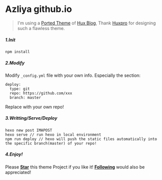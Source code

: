 # Azliya github.io

> I'm using a [Ported Theme](https://github.com/Kaijun/hexo-theme-huxblog) of [Hux Blog](https://github.com/Huxpro/huxpro.github.io), Thank [Huxpro](https://github.com/Huxpro) for designing such a flawless theme.

##### 1.Init

```
npm install
```

##### 2.Modify

Modify `_config.yml` file with your own info.
Especially the section:

```
deploy:
  type: git
  repo: https://github.com/xxx
  branch: master
```

Replace with your own repo!

##### 3.Writting/Serve/Deploy

```
hexo new post IMAPOST
hexo serve // run hexo in local environment
npm run deploy // hexo will push the static files automatically into the specific branch(master) of your repo!
```

##### 4.Enjoy!

Please [**Star**](https://github.com/kaijun/hexo-theme-huxblog/stargazers) this theme Project if you like it! [**Following**](https://github.com/Kaijun) would also be appreciated!

